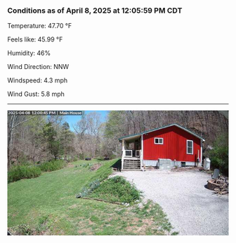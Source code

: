 ### Conditions as of April 8, 2025 at 12:05:59 PM CDT 

Temperature: 47.70 &deg;F

Feels like: 45.99 &deg;F

Humidity: 46%

Wind Direction: NNW

Windspeed: 4.3 mph

Wind Gust: 5.8 mph

---

<img src="./images/latest.jpeg"/>

